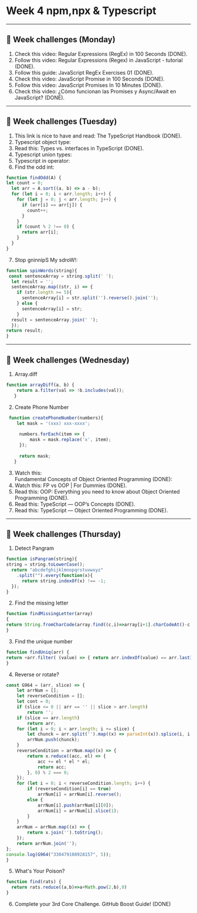 # Week 4 npm,npx & Typescript 
---
## 📖 Week challenges (Monday)
1. Check this video: 
  Regular Expressions (RegEx) in 100 Seconds (DONE).
2. Follow this video:
  Regular Expressions (Regex) in JavaScript - tutorial (DONE).
3. Follow this guide:
  JavaScript RegEx Exercises 01 (DONE).
4. Check this video:
  JavaScript Promise in 100 Seconds (DONE).
5. Follow this video:
  JavaScript Promises In 10 Minutes (DONE).
6. Check this video:
  ¿Cómo funcionan las Promises y Async/Await en JavaScript? (DONE).

---
## 📖 Week challenges (Tuesday)
1. This link is nice to have and read:
  The TypeScript Handbook (DONE).
2. Typescript object type:
3. Read this:
  Types vs. interfaces in TypeScript (DONE).
4. Typescript union types: 
5. Typescript in operator:
6. Find the odd int:

```javascript
function findOdd(A) {
let count = 0;
  let arr = A.sort((a, b) => a - b);
  for (let i = 0; i < arr.length; i++) {
    for (let j = 0; j < arr.length; j++) {
      if (arr[i] == arr[j]) {
        count++;
      }
    }
    if (count % 2 !== 0) {
      return arr[i];
    }
  }
}
```

7. Stop gninnipS My sdroW!:
```javascript
function spinWords(string){
 const sentenceArray = string.split(' ');
  let result = '';
  sentenceArray.map((str, i) => {
    if (str.length >= 5){
      sentenceArray[i] = str.split('').reverse().join('');
    } else {
      sentenceArray[i] = str;
    }
  result = sentenceArray.join(' ');
  });
return result;
}

```
  
---
## 📖 Week challenges (Wednesday)
1. Array.diff
```javascript
function arrayDiff(a, b) {
    return a.filter(val => !b.includes(val));
   }
```

2. Create Phone Number
```javascript
 function createPhoneNumber(numbers){
    let mask = '(xxx) xxx-xxxx';
 
     numbers.forEach(item => {
         mask = mask.replace('x', item);
     });
 
     return mask;
   }
```
3. Watch this:  
  Fundamental Concepts of Object Oriented Programming (DONE):
4. Watch this:
  FP vs OOP | For Dummies (DONE).
5. Read this:
  OOP: Everything you need to know about Object Oriented Programming (DONE).
6. Read this:
  TypeScript — OOP’s Concepts (DONE).
7. Read this:
  TypeScript — Object Oriented Programming (DONE).

---
## 📖 Week challenges (Thursday)
1. Detect Pangram
```javascript
function isPangram(string){
string = string.toLowerCase();
  return "abcdefghijklmnopqrstuvwxyz"
    .split("").every(function(x){
      return string.indexOf(x) !== -1;
  });
}
```

2. Find the missing letter
```javascript
function findMissingLetter(array)
{
return String.fromCharCode(array.find((c,i)=>array[i+1].charCodeAt()-c.charCodeAt()!==1).charCodeAt()+1)
}
```

3. Find the unique number
```javascript
function findUniq(arr) {
return +arr.filter( (value) => { return arr.indexOf(value) == arr.lastIndexOf(value) } );
}
```

4. Reverse or rotate?
```javascript
const G964 = (arr, slice) => {
    let arrNum = [];
    let reverseCondition = [];
    let cont = 0;
    if (slice <= 0 || arr == '' || slice > arr.length)
        return '';
    if (slice == arr.length)
        return arr;
    for (let i = 0; i < arr.length; i += slice) {
        let chunck = arr.split('').map((x) => parseInt(x)).splice(i, i + slice);
        arrNum.push(chunck);
    }
    reverseCondition = arrNum.map((x) => {
        return x.reduce((acc, el) => {
            acc += el * el * el;
            return acc;
        }, 0) % 2 === 0;
    });
    for (let i = 0; i < reverseCondition.length; i++) {
        if (reverseCondition[i] == true)
            arrNum[i] = arrNum[i].reverse();
        else {
            arrNum[i].push(arrNum[i][0]);
            arrNum[i] = arrNum[i].slice(1);
        }
    }
    arrNum = arrNum.map((x) => {
        return x.join('').toString();
    });
    return arrNum.join('');
};
console.log(G964("330479108928157", 5));
}
```

5. What's Your Poison?
```javascript
function find(rats) {
  return rats.reduce((a,b)=>a+Math.pow(2,b),0)
}
```
6. Complete your 3rd Core Challenge. GitHub Boost Guide! (DONE)

